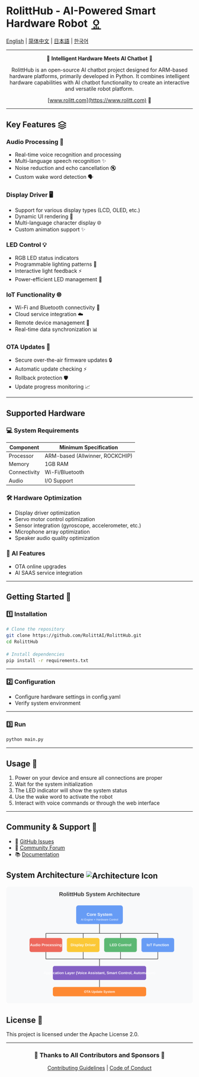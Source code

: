 # RolittHub - AI-Powered Smart Hardware Robot <img src="assets/icons/robot.svg" width="32" height="32" alt="Robot Icon" style="vertical-align: middle; animation: float 3s ease-in-out infinite;"> 

[English](README.md) | [简体中文](README_CN.md) | [日本語](README_JP.md) | [한국어](README_KR.md)

---

<div align="center">

🤖 **Intelligent Hardware Meets AI Chatbot** 🤖

RolittHub is an open-source AI chatbot project designed for ARM-based hardware platforms, primarily developed in Python. It combines intelligent hardware capabilities with AI chatbot functionality to create an interactive and versatile robot platform.

[www.rolitt.com](https://www.rolitt.com) 🌟

</div>

---

## Key Features <img src="assets/icons/features.svg" width="24" height="24" alt="Features Icon" style="vertical-align: middle">

### Audio Processing 🎤
- Real-time voice recognition and processing
- Multi-language speech recognition ✨
- Noise reduction and echo cancellation 🔇
- Custom wake word detection 🗣️

### Display Driver 🖥️
- Support for various display types (LCD, OLED, etc.)
- Dynamic UI rendering 🎨
- Multi-language character display 🌐
- Custom animation support ✨

### LED Control 💡
- RGB LED status indicators
- Programmable lighting patterns 🌈
- Interactive light feedback ⚡
- Power-efficient LED management 🔋

### IoT Functionality 🌐
- Wi-Fi and Bluetooth connectivity 📡
- Cloud service integration ☁️
- Remote device management 🔄
- Real-time data synchronization 📊

### OTA Updates 🚀
- Secure over-the-air firmware updates 🔒
- Automatic update checking ⚡
- Rollback protection 🛡️
- Update progress monitoring 📈

---

## Supported Hardware
### 💻 System Requirements

| Component | Minimum Specification |
|-----------|---------------------|
| Processor | ARM-based (Allwinner, ROCKCHIP) |
| Memory | 1GB RAM |
| Connectivity | Wi-Fi/Bluetooth |
| Audio | I/O Support |

### 🛠️ Hardware Optimization

- Display driver optimization
- Servo motor control optimization
- Sensor integration (gyroscope, accelerometer, etc.)
- Microphone array optimization
- Speaker audio quality optimization

### 🤖 AI Features

- OTA online upgrades
- AI SAAS service integration

---

## Getting Started 🚀

### 1️⃣ Installation

```bash
# Clone the repository
git clone https://github.com/RolittAI/RolittHub.git
cd RolittHub

# Install dependencies
pip install -r requirements.txt
```

---

### 2️⃣ Configuration
- Configure hardware settings in config.yaml
- Verify system environment

---

### 3️⃣ Run
```bash
python main.py
```

---

## Usage 📱

1. Power on your device and ensure all connections are proper
2. Wait for the system initialization
3. The LED indicator will show the system status
4. Use the wake word to activate the robot
5. Interact with voice commands or through the web interface

---

## Community & Support 👥

- 📢 [GitHub Issues](https://github.com/RolittAI/RolittHub/issues)
- 💬 [Community Forum](https://community.rolitt.com)
- 📚 [Documentation](https://docs.rolitt.com)

## System Architecture <img src="assets/icons/architecture.svg" width="24" height="24" alt="Architecture Icon" style="vertical-align: middle">

<div align="center">
  <img src="assets/images/architecture.svg" alt="System Architecture Diagram" width="600">
</div>

## License 📄

This project is licensed under the Apache License 2.0.

---

<div align="center">

### 🌟 Thanks to All Contributors and Sponsors 🌟

[Contributing Guidelines](CONTRIBUTING.md) | [Code of Conduct](CODE_OF_CONDUCT.md)

</div>